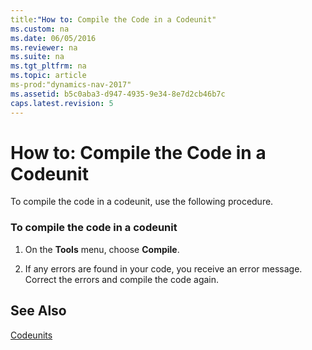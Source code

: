```yaml
---
title:"How to: Compile the Code in a Codeunit"
ms.custom: na
ms.date: 06/05/2016
ms.reviewer: na
ms.suite: na
ms.tgt_pltfrm: na
ms.topic: article
ms-prod:"dynamics-nav-2017"
ms.assetid: b5c0aba3-d947-4935-9e34-8e7d2cb46b7c
caps.latest.revision: 5
---
```

# How to: Compile the Code in a Codeunit
To compile the code in a codeunit, use the following procedure.  
  
### To compile the code in a codeunit  
  
1.  On the **Tools** menu, choose **Compile**.  
  
2.  If any errors are found in your code, you receive an error message. Correct the errors and compile the code again.  
  
## See Also  
 [Codeunits](Codeunits.md)